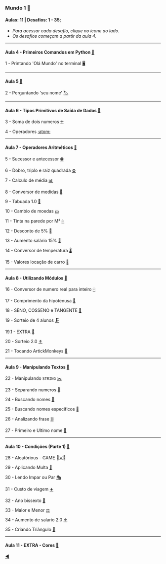 ### Mundo 1 :3rd_place_medal:
#### Aulas: 11 | Desafios: 1 - 35;

* _Para acessar cada desafio, clique no icone ao lado._
* _Os desafios começam a partir da aula 4._

---

#### Aula 4 - Primeiros Comandos em Python [:link:](https://www.youtube.com/watch?v=31llNGKWDdo&feature=emb_title)
1 - Printando 'Olá Mundo' no terminal [:desktop_computer:](https://github.com/duartecgustavo/Python-Progress/blob/master/desafios/Mundo%201/Ex001.py)

---

#### Aula 5 [:link:](https://www.youtube.com/watch?v=ElRd0cbXIv4)
2 - Perguntando 'seu nome' [:label:](https://github.com/duartecgustavo/Python-Progress/blob/master/desafios/Mundo%201/Ex002.py)

---

#### Aula 6 - Tipos Primitivos de Saída de Dados [:link:](https://www.youtube.com/watch?v=hdDHg1p3YVc&feature=emb_title)
3 - Soma de dois numeros [:heavy_plus_sign:](https://github.com/duartecgustavo/Python-Progress/blob/master/desafios/Mundo%201/Ex003.py)

4 - Operadores [:atom:](https://github.com/duartecgustavo/Python-Progress/blob/master/desafios/Mundo%201/Ex004.py)

---

#### Aula 7 - Operadores Aritméticos [:link:](https://www.youtube.com/watch?v=Vw6gLypRKmY)
5 - Sucessor e antecessor [:no_entry:](https://github.com/duartecgustavo/Python-Progress/blob/master/desafios/Mundo%201/Ex005.py)

6 - Dobro, triplo e raiz quadrada [:gear:](https://github.com/duartecgustavo/Python-Progress/tree/master/desafios/Mundo%201/Ex006.py)

7 - Calculo de média [:bar_chart:](https://github.com/duartecgustavo/Python-Progress/blob/master/desafios/Mundo%201/Ex007.py)

8 - Conversor de medidas [:straight_ruler:](https://github.com/duartecgustavo/Python-Progress/blob/master/desafios/Mundo%201/Ex008.py)

9 - Tabuada 1.0 [:abacus:](https://github.com/duartecgustavo/Python-Progress/blob/master/desafios/Mundo%201/Ex009.py)

10 - Cambio de moedas [:dollar:](https://github.com/duartecgustavo/Python-Progress/blob/master/desafios/Mundo%201/Ex010.py)

11 - Tinta na parede por M² [:sweat_drops:](https://github.com/duartecgustavo/Python-Progress/blob/master/desafios/Mundo%201/Ex011.py)

12 - Desconto de 5% [:bookmark:](https://github.com/duartecgustavo/Python-Progress/blob/master/desafios/Mundo%201/Ex012.py)

13 - Aumento salário 15% [:money_with_wings:](https://github.com/duartecgustavo/Python-Progress/blob/master/desafios/Mundo%201/Ex013.py)

14 - Conversor de temperatura [:thermometer:](https://github.com/duartecgustavo/Python-Progress/blob/master/desafios/Mundo%201/Ex014.py) 

15 - Valores locação de carro [:red_car:](https://github.com/duartecgustavo/Python-Progress/blob/master/desafios/Mundo%201/Ex015.py)

---
#### Aula 8 - Utilizando Módulos [:link:](https://www.youtube.com/watch?v=oOUyhGNib2Q&t=1474s)
16 - Conversor de numero real para inteiro [:mahjong:](https://github.com/duartecgustavo/Python-Progress/blob/master/desafios/Mundo%201/Ex016.py)

17 - Comprimento da hipotenusa [:triangular_ruler:](https://github.com/duartecgustavo/Python-Progress/blob/master/desafios/Mundo%201/Ex017.py)

18 - SENO, COSSENO e TANGENTE [:compass:](https://github.com/duartecgustavo/Python-Progress/blob/master/desafios/Mundo%201/Ex018.py)

19 - Sorteio de 4 alunos [:clamp:](https://github.com/duartecgustavo/Python-Progress/blob/master/desafios/Mundo%201/Ex019.py)

19.1 - EXTRA [:trident:](https://github.com/duartecgustavo/Python-Progress/blob/master/desafios/Mundo%201/Ex019EXTRAcriadorDEaleatoriedades.py)

20 - Sorteio 2.0 [:fleur_de_lis:](https://github.com/duartecgustavo/Python-Progress/blob/master/desafios/Mundo%201/Ex020.py)

21 - Tocando ArtickMonkeys [:musical_note:](https://github.com/duartecgustavo/Python-Progress/blob/master/desafios/Mundo%201/Ex021.py)

---

#### Aula 9 - Manipulando Textos [:link:](https://www.youtube.com/watch?v=a7DH88vk2Sk)
22 - Manipulando `STRING` [:scissors:](https://github.com/duartecgustavo/Python-Progress/blob/master/desafios/Mundo%201/Ex022.py)

23 - Separando numeros [:1234:](https://github.com/duartecgustavo/Python-Progress/blob/master/desafios/Mundo%201/Ex023.py)

24 - Buscando nomes [:mag_right:](https://github.com/duartecgustavo/Python-Progress/blob/master/desafios/Mundo%201/Ex024.py)

25 - Buscando nomes especificos [:microscope:](https://github.com/duartecgustavo/Python-Progress/blob/master/desafios/Mundo%201/Ex025.py)

26 - Analizando frase [:chains:](https://github.com/duartecgustavo/Python-Progress/blob/master/desafios/Mundo%201/Ex026.py)

27 - Primeiro e Ultimo nome [:test_tube:](https://github.com/duartecgustavo/Python-Progress/blob/master/desafios/Mundo%201/Ex027.py)

---
#### Aula 10 - Condições (Parte 1) [:link:](youtube.com/watch?v=K10u3XIf1-Q)

28 - Aleatórious - GAME :mage:[:crossed_swords:](https://github.com/duartecgustavo/Python-Progress/blob/master/desafios/Mundo%201/Ex028.py):space_invader:

29 - Aplicando Multa [:traffic_light:](https://github.com/duartecgustavo/Python-Progress/blob/master/desafios/Mundo%201/Ex029.py)

30 - Lendo Impar ou Par [:performing_arts:](https://github.com/duartecgustavo/Python-Progress/blob/master/desafios/Mundo%201/Ex030.py)

31 - Custo de viagem [:airplane:](https://github.com/duartecgustavo/Python-Progress/blob/master/desafios/Mundo%201/Ex031.py)

32 - Ano bissexto [:calendar:](https://github.com/duartecgustavo/Python-Progress/blob/master/desafios/Mundo%201/Ex033.py)

33 - Maior e Menor [:balance_scale:](https://github.com/duartecgustavo/Python-Progress/blob/master/desafios/Mundo%201/Ex033.py)

34 - Aumento de salario 2.0 [:fleur_de_lis:](https://github.com/duartecgustavo/Python-Progress/blob/master/desafios/Mundo%201/Ex034.py)

35 - Criando Triângulo [:small_red_triangle:](https://github.com/duartecgustavo/Python-Progress/blob/master/desafios/Mundo%201/Ex035.py)

---
#### Aula 11 - EXTRA - Cores [:link:](https://www.youtube.com/watch?v=0hBIhkcA8O8)

[:arrow_backward:](https://github.com/duartecgustavo/Python-Progress)
